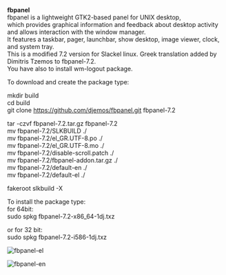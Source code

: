 **fbpanel**  
fbpanel is a lightweight GTK2-based panel for UNIX desktop,  
which provides graphical information and feedback about desktop activity  
and allows interaction with the window manager.  
It features a taskbar, pager, launchbar, show desktop, image viewer, clock, and system tray.  
This is a modified 7.2 version for Slackel linux. Greek translation added by Dimitris Tzemos to fbpanel-7.2.  
You have also to install wm-logout package.  

To download and create the package type:  
  
mkdir build   
cd build  
git clone https://github.com/djemos/fbpanel.git fbpanel-7.2   
  
tar -czvf fbpanel-7.2.tar.gz fbpanel-7.2  
mv fbpanel-7.2/SLKBUILD ./  
mv fbpanel-7.2/el_GR.UTF-8.po ./  
mv fbpanel-7.2/el_GR.UTF-8.mo ./  
mv fbpanel-7.2/disable-scroll.patch ./  
mv fbpanel-7.2/fbpanel-addon.tar.gz ./  
mv fbpanel-7.2/default-en ./  
mv fbpanel-7.2/default-el ./   

fakeroot slkbuild -X  
  
To install the package type:  
for 64bit:  
sudo spkg fbpanel-7.2-x86_64-1dj.txz  
  
or for 32 bit:  
sudo spkg fbpanel-7.2-i586-1dj.txz   
  

![fbpanel-el](https://github.com/user-attachments/assets/a7cfa42b-4044-454d-8571-6946ae77f8f9)

![fbpanel-en](https://github.com/user-attachments/assets/2dd8a085-3d3c-4661-8145-f78c4a431113)





